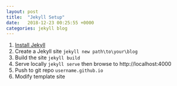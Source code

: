 ```yaml
---
layout: post
title:  "Jekyll Setup"
date:   2018-12-23 00:25:55 +0000
categories: jekyll blog
---
```


1. [Install Jekyll](https://jekyllrb.com/docs/installation/windows/)
2. Create a Jekyll site `jekyll new path\to\your\blog`
3. Build the site `jekyll build`
4. Serve locally `jekyll serve` then browse to http://localhost:4000
5. Push to git repo `username.github.io`
6. Modify template site
